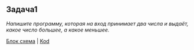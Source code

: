 ## Задача1 ##
_Напишите программу, которая на вход принимает два числа и выдаёт, какое число большее, а какое меньшее._

[Блок схема](Examples\Exampl01\diagram1.png) | [Kod](Examples\Exampl01\Program.cs)